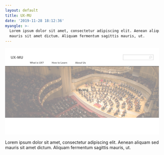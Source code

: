 ```yaml
---
layout: default
title: UX-MU
date: '2019-11-28 18:12:36'
myangle: >-
  Lorem ipsum dolor sit amet, consectetur adipiscing elit. Aenean aliquam sed
  mauris sit amet dictum. Aliquam fermentum sagittis mauris, ut.
---
```

![](/images/uploads/uxmu-home-page.png)

Lorem ipsum dolor sit amet, consectetur adipiscing elit. Aenean aliquam sed mauris sit amet dictum. Aliquam fermentum sagittis mauris, ut.
